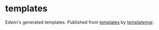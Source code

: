 # templates

Edwin's generated templates. Published from [templates](https://github.com/fox-land/templates) by [templatemgr](https://github.com/fox-managers/templatemgr).
